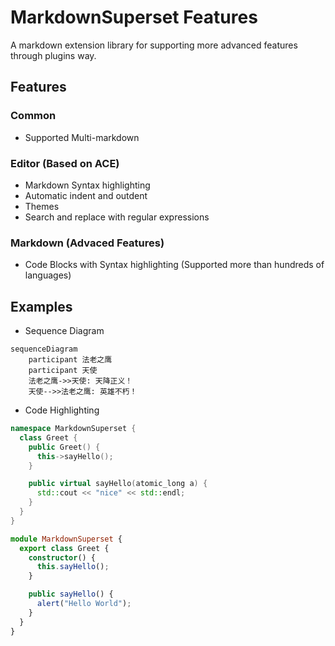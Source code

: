 MarkdownSuperset Features
============================
A markdown extension library for supporting more advanced features through plugins way.


Features
--------

### Common
* Supported Multi-markdown

### Editor (Based on ACE)
* Markdown Syntax highlighting
* Automatic indent and outdent
* Themes
* Search and replace with regular expressions

### Markdown (Advaced Features)
* Code Blocks with Syntax highlighting (Supported more than hundreds of languages)


Examples
--------

* Sequence Diagram
```
sequenceDiagram
    participant 法老之鹰
    participant 天使
    法老之鹰->>天使: 天降正义！
    天使-->>法老之鹰: 英雄不朽！
```

* Code Highlighting

```cpp
namespace MarkdownSuperset {
  class Greet {
    public Greet() {
      this->sayHello();
    }

    public virtual sayHello(atomic_long a) {
      std::cout << "nice" << std::endl;
    }
  }
}
```

```typescript
module MarkdownSuperset {
  export class Greet {
    constructor() {
      this.sayHello();
    }

    public sayHello() {
      alert("Hello World");
    }
  }
}
```